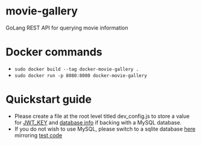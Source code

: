 # movie-gallery
GoLang REST API for querying movie information

# Docker commands
* `sudo docker build --tag docker-movie-gallery .`
* `sudo docker run -p 8080:8080 docker-movie-gallery`

# Quickstart guide
* Please create a file at the root level titled dev_config.js to store a value for [JWT_KEY](https://github.com/harrlight00/movie-gallery/blob/main/internal/auth/jwtManager.go#L11) and [database info](https://github.com/harrlight00/movie-gallery/blob/main/internal/gallery/main.go#L66) if backing with a MySQL database.
* If you do not wish to use MySQL, please switch to a sqlite database [here](https://github.com/harrlight00/movie-gallery/blob/main/internal/gallery/main.go#L24) mirroring [test code](https://github.com/harrlight00/movie-gallery/blob/main/internal/gallery/main_test.go#L103)
